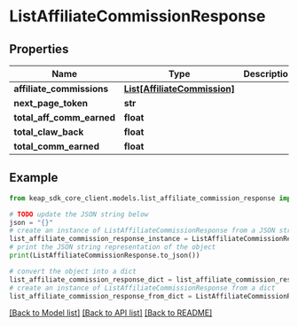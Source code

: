 # ListAffiliateCommissionResponse


## Properties

Name | Type | Description | Notes
------------ | ------------- | ------------- | -------------
**affiliate_commissions** | [**List[AffiliateCommission]**](AffiliateCommission.md) |  | [optional] 
**next_page_token** | **str** |  | [optional] 
**total_aff_comm_earned** | **float** |  | [optional] 
**total_claw_back** | **float** |  | [optional] 
**total_comm_earned** | **float** |  | [optional] 

## Example

```python
from keap_sdk_core_client.models.list_affiliate_commission_response import ListAffiliateCommissionResponse

# TODO update the JSON string below
json = "{}"
# create an instance of ListAffiliateCommissionResponse from a JSON string
list_affiliate_commission_response_instance = ListAffiliateCommissionResponse.from_json(json)
# print the JSON string representation of the object
print(ListAffiliateCommissionResponse.to_json())

# convert the object into a dict
list_affiliate_commission_response_dict = list_affiliate_commission_response_instance.to_dict()
# create an instance of ListAffiliateCommissionResponse from a dict
list_affiliate_commission_response_from_dict = ListAffiliateCommissionResponse.from_dict(list_affiliate_commission_response_dict)
```
[[Back to Model list]](../README.md#documentation-for-models) [[Back to API list]](../README.md#documentation-for-api-endpoints) [[Back to README]](../README.md)



